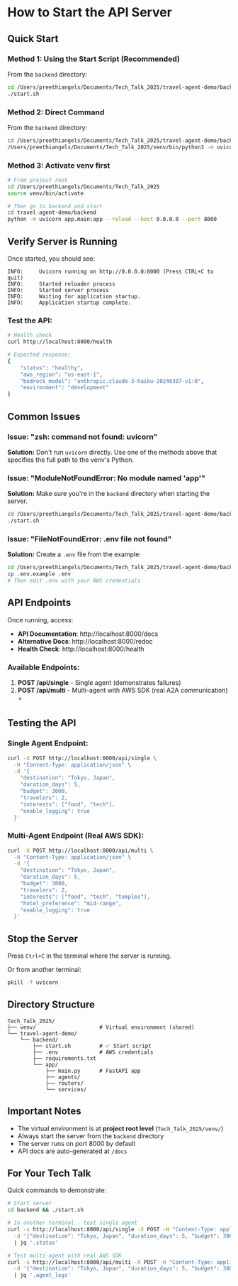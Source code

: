 # How to Start the API Server

## Quick Start

### Method 1: Using the Start Script (Recommended)

From the `backend` directory:

```bash
cd /Users/preethiangels/Documents/Tech_Talk_2025/travel-agent-demo/backend
./start.sh
```

### Method 2: Direct Command

From the `backend` directory:

```bash
cd /Users/preethiangels/Documents/Tech_Talk_2025/travel-agent-demo/backend
/Users/preethiangels/Documents/Tech_Talk_2025/venv/bin/python3 -m uvicorn app.main:app --reload --host 0.0.0.0 --port 8000
```

### Method 3: Activate venv first

```bash
# From project root
cd /Users/preethiangels/Documents/Tech_Talk_2025
source venv/bin/activate

# Then go to backend and start
cd travel-agent-demo/backend
python -m uvicorn app.main:app --reload --host 0.0.0.0 --port 8000
```

## Verify Server is Running

Once started, you should see:

```
INFO:     Uvicorn running on http://0.0.0.0:8000 (Press CTRL+C to quit)
INFO:     Started reloader process
INFO:     Started server process
INFO:     Waiting for application startup.
INFO:     Application startup complete.
```

### Test the API:

```bash
# Health check
curl http://localhost:8000/health

# Expected response:
{
    "status": "healthy",
    "aws_region": "us-east-1",
    "bedrock_model": "anthropic.claude-3-haiku-20240307-v1:0",
    "environment": "development"
}
```

## Common Issues

### Issue: "zsh: command not found: uvicorn"

**Solution:** Don't run `uvicorn` directly. Use one of the methods above that specifies the full path to the venv's Python.

### Issue: "ModuleNotFoundError: No module named 'app'"

**Solution:** Make sure you're in the `backend` directory when starting the server.

```bash
cd /Users/preethiangels/Documents/Tech_Talk_2025/travel-agent-demo/backend
./start.sh
```

### Issue: "FileNotFoundError: .env file not found"

**Solution:** Create a `.env` file from the example:

```bash
cd /Users/preethiangels/Documents/Tech_Talk_2025/travel-agent-demo/backend
cp .env.example .env
# Then edit .env with your AWS credentials
```

## API Endpoints

Once running, access:

- **API Documentation**: http://localhost:8000/docs
- **Alternative Docs**: http://localhost:8000/redoc
- **Health Check**: http://localhost:8000/health

### Available Endpoints:

1. **POST /api/single** - Single agent (demonstrates failures)
2. **POST /api/multi** - Multi-agent with AWS SDK (real A2A communication) ⭐

## Testing the API

### Single Agent Endpoint:

```bash
curl -X POST http://localhost:8000/api/single \
  -H "Content-Type: application/json" \
  -d '{
    "destination": "Tokyo, Japan",
    "duration_days": 5,
    "budget": 3000,
    "travelers": 2,
    "interests": ["food", "tech"],
    "enable_logging": true
  }'
```

### Multi-Agent Endpoint (Real AWS SDK):

```bash
curl -X POST http://localhost:8000/api/multi \
  -H "Content-Type: application/json" \
  -d '{
    "destination": "Tokyo, Japan",
    "duration_days": 5,
    "budget": 3000,
    "travelers": 2,
    "interests": ["food", "tech", "temples"],
    "hotel_preference": "mid-range",
    "enable_logging": true
  }'
```

## Stop the Server

Press `Ctrl+C` in the terminal where the server is running.

Or from another terminal:

```bash
pkill -f uvicorn
```

## Directory Structure

```
Tech_Talk_2025/
├── venv/                    # Virtual environment (shared)
└── travel-agent-demo/
    └── backend/
        ├── start.sh         # ✅ Start script
        ├── .env             # AWS credentials
        ├── requirements.txt
        └── app/
            ├── main.py      # FastAPI app
            ├── agents/
            ├── routers/
            └── services/
```

## Important Notes

- The virtual environment is at **project root level** (`Tech_Talk_2025/venv/`)
- Always start the server from the `backend` directory
- The server runs on port 8000 by default
- API docs are auto-generated at `/docs`

## For Your Tech Talk

Quick commands to demonstrate:

```bash
# Start server
cd backend && ./start.sh

# In another terminal - test single agent
curl -s http://localhost:8000/api/single -X POST -H "Content-Type: application/json" \
  -d '{"destination": "Tokyo, Japan", "duration_days": 5, "budget": 3000, "travelers": 2, "interests": ["food"], "enable_logging": true}' \
  | jq '.status'

# Test multi-agent with real AWS SDK
curl -s http://localhost:8000/api/multi -X POST -H "Content-Type: application/json" \
  -d '{"destination": "Tokyo, Japan", "duration_days": 5, "budget": 3000, "travelers": 2, "interests": ["food", "tech", "temples"], "hotel_preference": "mid-range", "enable_logging": true}' \
  | jq '.agent_logs'
```
